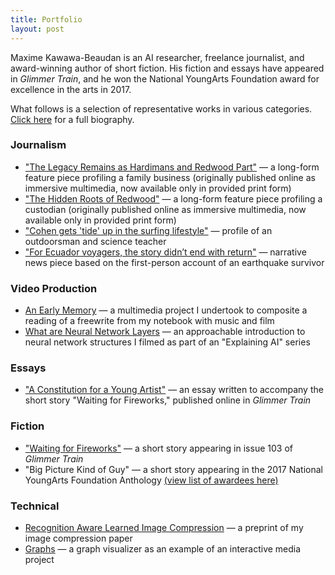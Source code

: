 ```yaml
---
title: Portfolio
layout: post
---
```

Maxime Kawawa-Beaudan is an AI researcher, freelance journalist, and award-winning author of short fiction.
His fiction and essays have appeared in _Glimmer Train_, and he won the National YoungArts Foundation award for excellence in the arts in 2017.

What follows is a selection of representative works in various categories. [Click here][about] for a full biography.

<h3> Journalism </h3>
<ul>
  <li><a href="https://issuu.com/redwoodbark/docs/merged__17_/12">"The Legacy Remains as Hardimans and Redwood Part"</a> — a long-form feature piece profiling a family business (originally published online as immersive multimedia, now available only in provided print form)</li>
  <li><a href="https://issuu.com/redwoodbark/docs/september2016/14">"The Hidden Roots of Redwood"</a> — a long-form feature piece profiling a custodian (originally published online as immersive multimedia, now available only in provided print form)</li>
  <li><a href="https://redwoodbark.org/33969/culture/cohen-surfing-lifestyle/">"Cohen gets 'tide' up in the surfing lifestyle"</a> — profile of an outdoorsman and science teacher</li>
  <li><a href="https://redwoodbark.org/27885/culture/ecuador-voyagers-story-didnt-end-return/">"For Ecuador voyagers, the story didn’t end with return"</a> — narrative news piece based on the first-person account of an earthquake survivor </li>
  </ul>

<h3> Video Production </h3>
<ul>
  <li><a href="https://youtu.be/qUAGxEM5G9g">An Early Memory</a> — a multimedia project I undertook to composite a reading of a freewrite from my notebook with music and film </li>
  <li><a href="https://youtu.be/5tGzJV4T0tQ">What are Neural Network Layers</a> — an approachable introduction to neural network structures I filmed as part of an "Explaining AI" series </li>
  </ul>

<h3> Essays </h3>
<ul>
  <li><a href="http://www.glimmertrain.com/bulletins/essays/b132beaudan.php">"A Constitution for a Young Artist"</a> — an essay written to accompany the short story "Waiting for Fireworks," published online in <em>Glimmer Train</em> </li>
  </ul>

<h3> Fiction </h3>
<ul>
  <li><a href="https://www.amazon.com/dp/1595530525/ref=cm_sw_em_r_mt_dp_S8E4T2M8YJCPQNS16920">"Waiting for Fireworks"</a> — a short story appearing in issue 103 of <em>Glimmer Train</em> </li>
  <li>"Big Picture Kind of Guy" — a short story appearing in the 2017 National YoungArts Foundation Anthology <a href="https://youngarts.org/wp-content/uploads/2021/06/2017-youngarts-winners-award-level.pdf">(view list of awardees here)</a></li>
  </ul>

  <h3> Technical </h3>
  <ul>
    <li>
      <a href="http://www-video.eecs.berkeley.edu/papers/mkawawa/RECOGNITION-AWARE%20LEARNED%20IMAGE%20COMPRESSION.pdf">Recognition Aware Learned Image Compression</a> — a preprint of my image compression paper
      </li>
    <li>
      <a href="https://maximejkb.github.io/graphs/">Graphs</a> — a graph visualizer as an example of an interactive media project
      </li>
    </ul>

[about]: about.markdown
[gt_essay]: http://www.glimmertrain.com/bulletins/essays/b132beaudan.php
